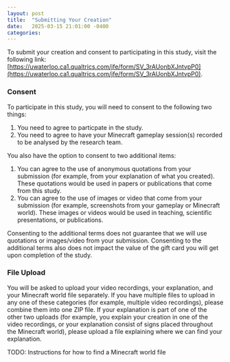 ```yaml
---
layout: post
title:  "Submitting Your Creation"
date:   2025-03-15 21:01:00 -0400
categories: 
---
```

To submit your creation and consent to participating in this study, visit the following link: [https://uwaterloo.ca1.qualtrics.com/jfe/form/SV_3rAUonbXJntvpP0](https://uwaterloo.ca1.qualtrics.com/jfe/form/SV_3rAUonbXJntvpP0).

### Consent
To participate in this study, you will need to consent to the following two things:
1. You need to agree to particpate in the study.
2. You need to agree to have your Minecraft gameplay session(s) recorded to be analysed by the research team.

You also have the option to consent to two additional items:
1. You can agree to the use of anonymous quotations from your submission (for example, from your explanation of what you created). These quotations would be used in papers or publications that come from this study.
2. You can agree to the use of images or video that come from your submission (for example, screenshots from your gameplay or Minecraft world). These images or videos would be used in teaching, scientific presentations, or publications.

Consenting to the additional terms does not guarantee that we will use quotations or images/video from your submission. Consenting to the additional terms also does not impact the value of the gift card you will get upon completion of the study. 

### File Upload
You will be asked to upload your video recordings, your explanation, and your Minecraft world file separately. If you have multiple files to upload in any one of these categories (for example, multiple video recordings), please combine them into one ZIP file. If your explanation is part of one of the other two uploads (for example, you explain your creation in one of the video recordings, or your explanation consist of signs placed throughout the Minecraft world), please upload a file explaining where we can find your explanation.

TODO: Instructions for how to find a Minecraft world file
